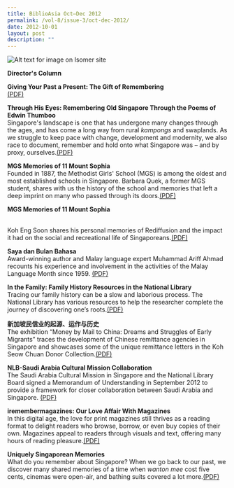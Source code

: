 ```yaml
---
title: BiblioAsia Oct–Dec 2012
permalink: /vol-8/issue-3/oct-dec-2012/
date: 2012-10-01
layout: post
description: ""
---
```

![Alt text for image on Isomer site](/images/covers/ba8-3.jpg)

<a style="text-decoration: none; font-weight: bold;" href="/vol-8/issue-3/oct-dec-2012/director-column/">Director's Column</a>

<a style="text-decoration: none; font-weight: bold;" href="/vol-8/issue-3/oct-dec-2012/past-present-gift/">Giving Your Past a Present: The Gift of Remembering</a><br>[(PDF)](/files/pdf/vol-8/issue-3/v8-issue3_PastPresent.pdf)

<a style="text-decoration: none; font-weight: bold;" href="/vol-8/issue-3/oct-dec-2012/old-singapore-thumboo-poems/">Through His Eyes: Remembering Old Singapore Through the Poems of Edwin Thumboo</a><br>Singapore's landscape is one that has undergone many changes through the ages, and has come a long way from rural *kampongs* and swaplands. As we struggle to keep pace with change, development and modernity, we also race to document, remember and hold onto what Singapore was – and by proxy, ourselves.[(PDF)](/files/pdf/vol-8/issue-3/v8-issue3_EdwinThumboo.pdf)

<a style="text-decoration: none; font-weight: bold;" href="/vol-8/issue-3/oct-dec-2012/mgs-memories-mount-sophia/">MGS Memories of 11 Mount Sophia</a><br>Founded in 1887, the Methodist Girls' School (MGS) is among the oldest and most established schools in Singapore. Barbara Quek, a former MGS student, shares with us the history of the school and memories that left a deep imprint on many who passed through its doors.[(PDF)](/files/pdf/vol-8/issue-3/v8-issue3_MGSMemories.pdf)

<a style="text-decoration: none; font-weight: bold;" href="/vol-8/issue-3/oct-dec-2012/rediffusion-closure/">MGS Memories of 11 Mount Sophia</a><br>


<a style="text-decoration: none; font-eight: 重温“丽的呼声”昔日多姿多彩的时光</a>bold;" href="/vol-8/issue-3/oct-dec-2012/rediffusion-closure/">         <br>
Koh Eng Soon shares his personal memories of Rediffusion and the impact it had on the social and recreational life of Singaporeans.[(PDF)](/files/pdf/vol-8/issue-3/v8-issue3_Rediffusion.pdf)

**Saya dan Bulan Bahasa**<br>
Award-winning author and Malay language expert Muhammad Ariff Ahmad recounts his experience and involvement in the activities of the Malay Language Month since 1959.  [(PDF)](/files/pdf/vol-8/issue-3/v8-issue3_BulanBahasa.pdf)

**In the Family: Family History Resources in the National Library**<br>
Tracing our family history can be a slow and laborious process. The National Library has various resources to help the researcher complete the journey of discovering one’s roots.[(PDF)](/files/pdf/vol-8/issue-3/v8-issue3_FamilyHistory.pdf)

**新加坡民信业的起源、运作与历史**<br>
The exhibition “Money by Mail to China: Dreams and Struggles of Early Migrants” traces the development of Chinese remittance agencies in Singapore and showcases some of the unique remittance letters in the Koh Seow Chuan Donor Collection.[(PDF)](/files/pdf/vol-8/issue-3/v8-issue3_MoneyMail.pdf)

**NLB-Saudi Arabia Cultural Mission Collaboration**<br>
The Saudi Arabia Cultural Mission in Singapore and the National Library Board signed a Memorandum of Understanding in September 2012 to provide a framework for closer collaboration between Saudi Arabia and Singapore.  [(PDF)](/files/pdf/vol-8/issue-3/v8-issue3_SaudiArabia.pdf)

**iremembermagazines: Our Love Affair With Magazines**<br>
In this digital age, the love for print magazines still thrives as a reading format to delight readers who browse, borrow, or even buy copies of their own. Magazines appeal to readers through visuals and text, offering many hours of reading pleasure.[(PDF)](/files/pdf/vol-8/issue-3/v8-issue3_iRememberMagazines.pdf)

**Uniquely Singaporean Memories**<br>
What do you remember about Singapore? When we go back to our past, we discover many shared memories of a time when *wanton mee* cost five cents, cinemas were open-air, and bathing suits covered a lot more.[(PDF)](/files/pdf/vol-8/issue-3/v8-issue3_SingaporeanMemories.pdf)</a>